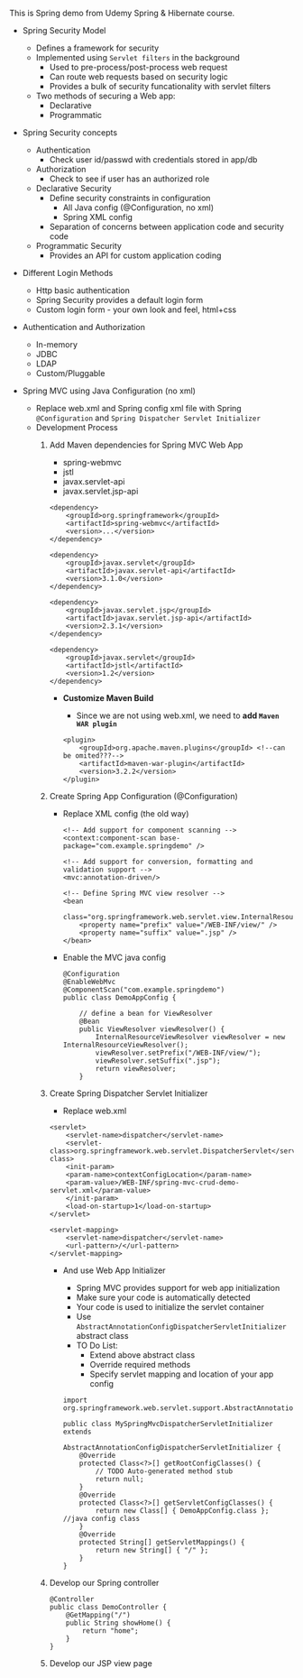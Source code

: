 This is Spring demo from Udemy Spring & Hibernate course.   
- Spring Security Model
    - Defines a framework for security
    - Implemented using `Servlet filters` in the background
        - Used to pre-process/post-process web request
        - Can route web requests based on security logic
        - Provides a bulk of security funcationality with servlet filters
    - Two methods of securing a Web app:
        - Declarative
        - Programmatic

- Spring Security concepts
    - Authentication
        - Check user id/passwd with credentials stored in app/db
    - Authorization
        - Check to see if user has an authorized role
    - Declarative Security
        - Define security constraints in configuration
            - All Java config (@Configuration, no xml)
            - Spring XML config
        - Separation of concerns between application code and security code
    - Programmatic Security
        - Provides an API for custom application coding

- Different Login Methods
    - Http basic authentication
    - Spring Security provides a default login form
    - Custom login form - your own look and feel, html+css
- Authentication and Authorization
    - In-memory
    - JDBC
    - LDAP
    - Custom/Pluggable

- Spring MVC using Java Configuration (no xml)
    - Replace web.xml and Spring config xml file with Spring `@Configuration` and `Spring Dispatcher Servlet Initializer`
    - Development Process
        1. Add Maven dependencies for Spring MVC Web App
            - spring-webmvc
            - jstl
            - javax.servlet-api
            - javax.servlet.jsp-api

            ```
            <dependency>
                <groupId>org.springframework</groupId>
                <artifactId>spring-webmvc</artifactId>
                <version>...</version>
            </dependency>

            <dependency>
                <groupId>javax.servlet</groupId>
                <artifactId>javax.servlet-api</artifactId>
                <version>3.1.0</version>
            </dependency>

            <dependency>
                <groupId>javax.servlet.jsp</groupId>
                <artifactId>javax.servlet.jsp-api</artifactId>
                <version>2.3.1</version>
            </dependency>

            <dependency>
                <groupId>javax.servlet</groupId>
                <artifactId>jstl</artifactId>
                <version>1.2</version>
            </dependency>
            ```

            - **Customize Maven Build**
                - Since we are not using web.xml, we need to **add `Maven WAR plugin`**

                ```
                <plugin>
                    <groupId>org.apache.maven.plugins</groupId> <!--can be omited???-->
                    <artifactId>maven-war-plugin</artifactId>
                    <version>3.2.2</version>
                </plugin>
                ```

        2. Create Spring App Configuration (@Configuration)
            - Replace XML config (the old way)

                ```
                <!-- Add support for component scanning -->
                <context:component-scan base-package="com.example.springdemo" />

                <!-- Add support for conversion, formatting and validation support -->
                <mvc:annotation-driven/>

                <!-- Define Spring MVC view resolver -->
                <bean
                    class="org.springframework.web.servlet.view.InternalResourceViewResolver">
                    <property name="prefix" value="/WEB-INF/view/" />
                    <property name="suffix" value=".jsp" />
                </bean>
                ```

            - Enable the MVC java config

                ```
                @Configuration
                @EnableWebMvc
                @ComponentScan("com.example.springdemo")
                public class DemoAppConfig {

                    // define a bean for ViewResolver
                    @Bean
                    public ViewResolver viewResolver() {
                        InternalResourceViewResolver viewResolver = new InternalResourceViewResolver();
                        viewResolver.setPrefix("/WEB-INF/view/");
                        viewResolver.setSuffix(".jsp");
                        return viewResolver;
                    }
	
                ```

        3. Create Spring Dispatcher Servlet Initializer
            - Replace web.xml

            ```
            <servlet>
                <servlet-name>dispatcher</servlet-name>
                <servlet-class>org.springframework.web.servlet.DispatcherServlet</servlet-class>
                <init-param>
                <param-name>contextConfigLocation</param-name>
                <param-value>/WEB-INF/spring-mvc-crud-demo-servlet.xml</param-value>
                </init-param>
                <load-on-startup>1</load-on-startup>
            </servlet>
            
            <servlet-mapping>
                <servlet-name>dispatcher</servlet-name>
                <url-pattern>/</url-pattern>
            </servlet-mapping>
            ```

            - And use Web App Initializer
                - Spring MVC provides support for web app initialization
                - Make sure your code is automatically detected
                - Your code is used to initialize the servlet container
                - Use `AbstractAnnotationConfigDispatcherServletInitializer` abstract class
                - TO Do List:
                    - Extend above abstract class
                    - Override required methods
                    - Specify servlet mapping and location of your app config

                ```
                import org.springframework.web.servlet.support.AbstractAnnotationConfigDispatcherServletInitializer;

                public class MySpringMvcDispatcherServletInitializer extends
                        AbstractAnnotationConfigDispatcherServletInitializer {
                    @Override
                    protected Class<?>[] getRootConfigClasses() {
                        // TODO Auto-generated method stub
                        return null;
                    }
                    @Override
                    protected Class<?>[] getServletConfigClasses() {
                        return new Class[] { DemoAppConfig.class }; //java config class
                    }
                    @Override
                    protected String[] getServletMappings() {
                        return new String[] { "/" };
                    }
                }
                ```

        4. Develop our Spring controller
            ```
            @Controller
            public class DemoController {
                @GetMapping("/")
                public String showHome() {
                    return "home";
                }
            }
            ```
        5. Develop our JSP view page

